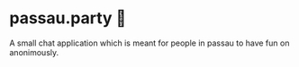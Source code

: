 # passau.party 🎉

A small chat application which is meant for people in passau to have fun on anonimously.